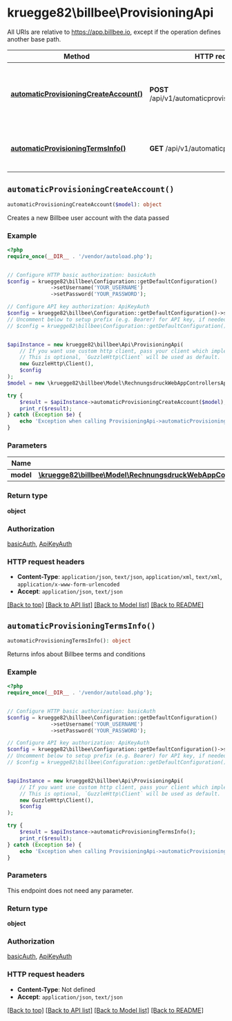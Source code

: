 # kruegge82\billbee\ProvisioningApi

All URIs are relative to https://app.billbee.io, except if the operation defines another base path.

| Method | HTTP request | Description |
| ------------- | ------------- | ------------- |
| [**automaticProvisioningCreateAccount()**](ProvisioningApi.md#automaticProvisioningCreateAccount) | **POST** /api/v1/automaticprovision/createaccount | Creates a new Billbee user account with the data passed |
| [**automaticProvisioningTermsInfo()**](ProvisioningApi.md#automaticProvisioningTermsInfo) | **GET** /api/v1/automaticprovision/termsinfo | Returns infos about Billbee terms and conditions |


## `automaticProvisioningCreateAccount()`

```php
automaticProvisioningCreateAccount($model): object
```

Creates a new Billbee user account with the data passed

### Example

```php
<?php
require_once(__DIR__ . '/vendor/autoload.php');


// Configure HTTP basic authorization: basicAuth
$config = kruegge82\billbee\Configuration::getDefaultConfiguration()
              ->setUsername('YOUR_USERNAME')
              ->setPassword('YOUR_PASSWORD');

// Configure API key authorization: ApiKeyAuth
$config = kruegge82\billbee\Configuration::getDefaultConfiguration()->setApiKey('X-Billbee-Api-Key', 'YOUR_API_KEY');
// Uncomment below to setup prefix (e.g. Bearer) for API key, if needed
// $config = kruegge82\billbee\Configuration::getDefaultConfiguration()->setApiKeyPrefix('X-Billbee-Api-Key', 'Bearer');


$apiInstance = new kruegge82\billbee\Api\ProvisioningApi(
    // If you want use custom http client, pass your client which implements `GuzzleHttp\ClientInterface`.
    // This is optional, `GuzzleHttp\Client` will be used as default.
    new GuzzleHttp\Client(),
    $config
);
$model = new \kruegge82\billbee\Model\RechnungsdruckWebAppControllersApiAutomaticProvisioningControllerCreateAccountContainer(); // \kruegge82\billbee\Model\RechnungsdruckWebAppControllersApiAutomaticProvisioningControllerCreateAccountContainer

try {
    $result = $apiInstance->automaticProvisioningCreateAccount($model);
    print_r($result);
} catch (Exception $e) {
    echo 'Exception when calling ProvisioningApi->automaticProvisioningCreateAccount: ', $e->getMessage(), PHP_EOL;
}
```

### Parameters

| Name | Type | Description  | Notes |
| ------------- | ------------- | ------------- | ------------- |
| **model** | [**\kruegge82\billbee\Model\RechnungsdruckWebAppControllersApiAutomaticProvisioningControllerCreateAccountContainer**](../Model/RechnungsdruckWebAppControllersApiAutomaticProvisioningControllerCreateAccountContainer.md)|  | |

### Return type

**object**

### Authorization

[basicAuth](../../README.md#basicAuth), [ApiKeyAuth](../../README.md#ApiKeyAuth)

### HTTP request headers

- **Content-Type**: `application/json`, `text/json`, `application/xml`, `text/xml`, `application/x-www-form-urlencoded`
- **Accept**: `application/json`, `text/json`

[[Back to top]](#) [[Back to API list]](../../README.md#endpoints)
[[Back to Model list]](../../README.md#models)
[[Back to README]](../../README.md)

## `automaticProvisioningTermsInfo()`

```php
automaticProvisioningTermsInfo(): object
```

Returns infos about Billbee terms and conditions

### Example

```php
<?php
require_once(__DIR__ . '/vendor/autoload.php');


// Configure HTTP basic authorization: basicAuth
$config = kruegge82\billbee\Configuration::getDefaultConfiguration()
              ->setUsername('YOUR_USERNAME')
              ->setPassword('YOUR_PASSWORD');

// Configure API key authorization: ApiKeyAuth
$config = kruegge82\billbee\Configuration::getDefaultConfiguration()->setApiKey('X-Billbee-Api-Key', 'YOUR_API_KEY');
// Uncomment below to setup prefix (e.g. Bearer) for API key, if needed
// $config = kruegge82\billbee\Configuration::getDefaultConfiguration()->setApiKeyPrefix('X-Billbee-Api-Key', 'Bearer');


$apiInstance = new kruegge82\billbee\Api\ProvisioningApi(
    // If you want use custom http client, pass your client which implements `GuzzleHttp\ClientInterface`.
    // This is optional, `GuzzleHttp\Client` will be used as default.
    new GuzzleHttp\Client(),
    $config
);

try {
    $result = $apiInstance->automaticProvisioningTermsInfo();
    print_r($result);
} catch (Exception $e) {
    echo 'Exception when calling ProvisioningApi->automaticProvisioningTermsInfo: ', $e->getMessage(), PHP_EOL;
}
```

### Parameters

This endpoint does not need any parameter.

### Return type

**object**

### Authorization

[basicAuth](../../README.md#basicAuth), [ApiKeyAuth](../../README.md#ApiKeyAuth)

### HTTP request headers

- **Content-Type**: Not defined
- **Accept**: `application/json`, `text/json`

[[Back to top]](#) [[Back to API list]](../../README.md#endpoints)
[[Back to Model list]](../../README.md#models)
[[Back to README]](../../README.md)
